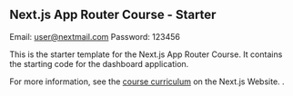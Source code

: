 ## Next.js App Router Course - Starter

Email: user@nextmail.com
Password: 123456

This is the starter template for the Next.js App Router Course. It contains the starting code for the dashboard application.

For more information, see the [course curriculum](https://nextjs.org/learn) on the Next.js Website.
.
